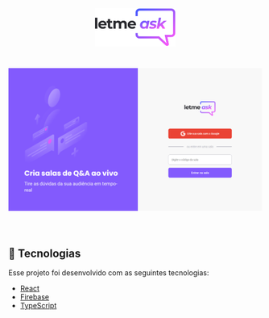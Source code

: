 <p align="center">
  <img alt="Letmeask" src="src\assets\images\logo.svg" width="160px">
</p>

<h1 align="center">
    <img alt="Letmeask" src="src\assets\images\tela.PNG" />
</h1>

<br>

## 🧪 Tecnologias

Esse projeto foi desenvolvido com as seguintes tecnologias:

- [React](https://reactjs.org)
- [Firebase](https://firebase.google.com/)
- [TypeScript](https://www.typescriptlang.org/)
